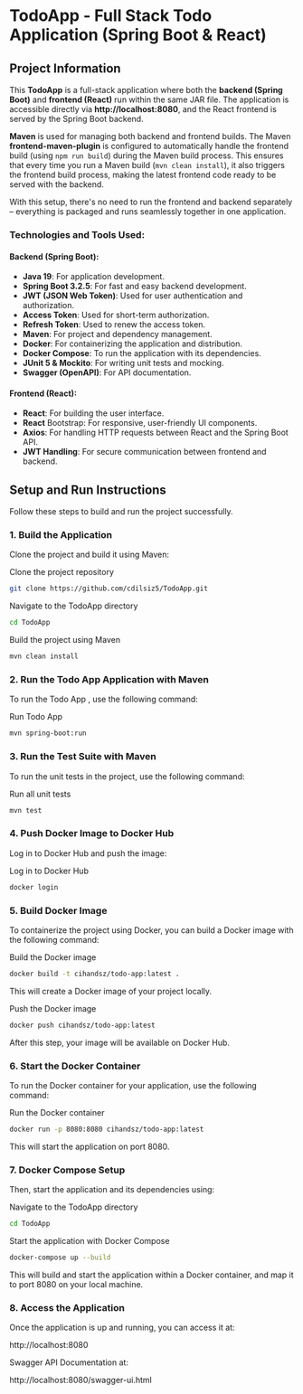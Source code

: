 # TodoApp - Full Stack Todo Application (Spring Boot & React)

## Project Information

This **TodoApp** is a full-stack application where both the **backend (Spring Boot)** and **frontend (React)** run within the same JAR file. The application is accessible directly via **http://localhost:8080**, and the React frontend is served by the Spring Boot backend.

 **Maven** is used for managing both backend and frontend builds. The Maven **frontend-maven-plugin** is configured to automatically handle the frontend build (using `npm run build`) during the Maven build process. This ensures that every time you run a Maven build (`mvn clean install`), it also triggers the frontend build process, making the latest frontend code ready to be served with the backend.

With this setup, there's no need to run the frontend and backend separately – everything is packaged and runs seamlessly together in one application.

### Technologies and Tools Used:
#### Backend (Spring Boot):
- **Java 19**: For application development.
- **Spring Boot 3.2.5**: For fast and easy backend development.
- **JWT (JSON Web Token)**: Used for user authentication and authorization.
- **Access Token**: Used for short-term authorization.
- **Refresh Token**: Used to renew the access token.
- **Maven**: For project and dependency management.
- **Docker**: For containerizing the application and distribution.
- **Docker Compose**: To run the application with its dependencies.
- **JUnit 5 & Mockito**: For writing unit tests and mocking.
- **Swagger (OpenAPI)**: For API documentation.

#### Frontend (React):
- **React**: For building the user interface.
- **React** Bootstrap: For responsive, user-friendly UI components.
- **Axios**: For handling HTTP requests between React and the Spring Boot API.
- **JWT Handling**: For secure communication between frontend and backend.
## Setup and Run Instructions

Follow these steps to build and run the project successfully.

### 1. Build the Application

Clone the project and build it using Maven:
 
Clone the project repository
```bash
git clone https://github.com/cdilsiz5/TodoApp.git
``` 
Navigate to the TodoApp directory

```bash
cd TodoApp
```
 Build the project using Maven

```bash
mvn clean install
```
### 2. Run the Todo App Application with Maven

To run the Todo App , use the following command:

Run Todo App
```bash
mvn spring-boot:run
```

### 3. Run the Test Suite with Maven

To run the unit tests in the project, use the following command:

Run all unit tests
```bash
mvn test
```
### 4. Push Docker Image to Docker Hub
Log in to Docker Hub and push the image:

Log in to Docker Hub
```bash
docker login
```

### 5. Build Docker Image
To containerize the project using Docker, you can build a Docker image with the following command:

Build the Docker image
```bash
docker build -t cihandsz/todo-app:latest .
```
This will create a Docker image of your project locally.


Push the Docker image
```bash
docker push cihandsz/todo-app:latest
```         
After this step, your image will be available on Docker Hub.

### 6. Start the Docker Container
To run the Docker container for your application, use the following command:

 Run the Docker container
```bash
docker run -p 8080:8080 cihandsz/todo-app:latest
```
This will start the application on port 8080.

### 7. Docker Compose Setup

Then, start the application and its dependencies using:
 
Navigate to the TodoApp directory
```bash
cd TodoApp
```
 Start the application with Docker Compose
```bash
docker-compose up --build
```
This will build and start the application within a Docker container, and map it to port 8080 on your local machine.

### 8. Access the Application
Once the application is up and running, you can access it at:

http://localhost:8080

 Swagger API Documentation at:

http://localhost:8080/swagger-ui.html


 